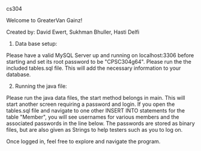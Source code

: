cs304


Welcome to GreaterVan Gainz!

Created by: David Ewert, Sukhman Bhuller, Hasti Delfi



1) Data base setup:

Please have a valid MySQL Server up and running on localhost:3306 before starting and set its root password to be "CPSC304g64".  Please run the the included tables.sql file.  This will add the necessary information to your database.

2) Running the java file:

Please run the java data files, the start method belongs in main.  This will start another screen requiring a password and login.  If you open the tables.sql file and navigate to one other INSERT INTO statements for the table "Member", you will see usernames for various members and the associated passwords in the line below.  The passwords are stored as binary files, but are also given as Strings to help testers such as you to log on.

Once logged in, feel free to explore and navigate the program.  